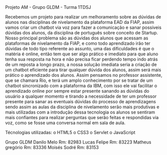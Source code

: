 Projeto AM - Grupo GLDM - Turma 1TDSJ

Recebemos um projeto para realizar um melhoramento sobre as dúvidas de alunos nas disciplinas de nivelamento da plataforma EAD da FIAP, assim vamos criar um chatbot via voz para fazer a comunicação e sanar possíveis dúvidas dos alunos, da disciplina de português sobre conceito de Startup.
	Nosso principal problema são as dúvidas dos alunos que acessam as plataformas de nivelamento da FIAP, e como todo aprendizado irão ter dúvidas de todo tipo referente ao assunto, uma das dificuldades é que o matéria é online, então tem que ser algo prático e imediato para que aluno tenha sua resposta na hora e não precisa ficar perdendo tempo indo atrás de um reposta a longo prazo, a nossa solução imediata seria a criação de um chatbot  eficiente para tirar qualquer dúvida dos alunos, assim será mais prático o aprendizado dos alunos.
	Assim pensamos no professor assistente, que se chamara Rio, e terá um amplo conhecimento por se tratar de um chatbot sincronizado com a plataforma da IBM, com isso ele vai facilitar o aprendizado online por sempre estar presente sanando as dúvidas do usuário a qualquer momento e tirando a necessidade de ter um professor presente para sanar as eventuais dúvidas do processo de aprendizagens sendo assim as aulas da disciplina de nivelamento serão mais produtivas e mais utilizadas com a introdução dessa tecnologia os alunos se sentiram mais confiantes para realizar perguntas que serão feitas  e respondidas via voz, como se fosse uma conversa  normal em sala de aula.
  
  
 
 Técnologias utilizadas:
 o HTML5
 o CSS3
 o Servlet
 o JavaScript



Grupo GLDM
Danilo Melo                   Rm: 82983
Lucas Felipe                  Rm: 83223
Matheus gregório              Rm: 83336
Moisés Sodré                  Rm: 83153
